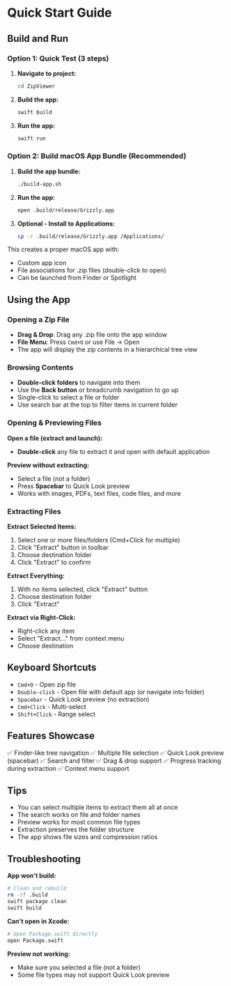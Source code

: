 # Quick Start Guide

## Build and Run

### Option 1: Quick Test (3 steps)

1. **Navigate to project:**
   ```bash
   cd ZipViewer
   ```

2. **Build the app:**
   ```bash
   swift build
   ```

3. **Run the app:**
   ```bash
   swift run
   ```

### Option 2: Build macOS App Bundle (Recommended)

1. **Build the app bundle:**
   ```bash
   ./build-app.sh
   ```

2. **Run the app:**
   ```bash
   open .build/release/Grizzly.app
   ```

3. **Optional - Install to Applications:**
   ```bash
   cp -r .build/release/Grizzly.app /Applications/
   ```

This creates a proper macOS app with:
- Custom app icon
- File associations for .zip files (double-click to open)
- Can be launched from Finder or Spotlight

## Using the App

### Opening a Zip File
- **Drag & Drop**: Drag any .zip file onto the app window
- **File Menu**: Press `Cmd+O` or use File → Open
- The app will display the zip contents in a hierarchical tree view

### Browsing Contents
- **Double-click folders** to navigate into them
- Use the **Back button** or breadcrumb navigation to go up
- Single-click to select a file or folder
- Use search bar at the top to filter items in current folder

### Opening & Previewing Files

**Open a file (extract and launch):**
- **Double-click** any file to extract it and open with default application

**Preview without extracting:**
- Select a file (not a folder)
- Press **Spacebar** to Quick Look preview
- Works with images, PDFs, text files, code files, and more

### Extracting Files

**Extract Selected Items:**
1. Select one or more files/folders (Cmd+Click for multiple)
2. Click "Extract" button in toolbar
3. Choose destination folder
4. Click "Extract" to confirm

**Extract Everything:**
1. With no items selected, click "Extract" button
2. Choose destination folder
3. Click "Extract"

**Extract via Right-Click:**
- Right-click any item
- Select "Extract..." from context menu
- Choose destination

## Keyboard Shortcuts

- `Cmd+O` - Open zip file
- `Double-click` - Open file with default app (or navigate into folder)
- `Spacebar` - Quick Look preview (no extraction)
- `Cmd+Click` - Multi-select
- `Shift+Click` - Range select

## Features Showcase

✅ Finder-like tree navigation
✅ Multiple file selection
✅ Quick Look preview (spacebar)
✅ Search and filter
✅ Drag & drop support
✅ Progress tracking during extraction
✅ Context menu support

## Tips

- You can select multiple items to extract them all at once
- The search works on file and folder names
- Preview works for most common file types
- Extraction preserves the folder structure
- The app shows file sizes and compression ratios

## Troubleshooting

**App won't build:**
```bash
# Clean and rebuild
rm -rf .build
swift package clean
swift build
```

**Can't open in Xcode:**
```bash
# Open Package.swift directly
open Package.swift
```

**Preview not working:**
- Make sure you selected a file (not a folder)
- Some file types may not support Quick Look preview
